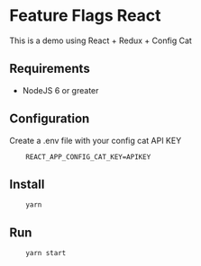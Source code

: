 # Feature Flags React

This is a demo using React + Redux + Config Cat

## Requirements

* NodeJS 6 or greater

## Configuration

Create a .env file with your config cat API KEY
```
    REACT_APP_CONFIG_CAT_KEY=APIKEY
```

## Install

```
    yarn
```

## Run

```
    yarn start
```

